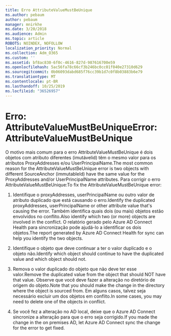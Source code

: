 ```yaml
---
title: Erro AttributeValueMustBeUnique
ms.author: pebaum
author: pebaum
manager: mnirkhe
ms.date: 3/20/2018
ms.audience: Admin
ms.topic: article
ROBOTS: NOINDEX, NOFOLLOW
localization_priority: Normal
ms.collection: Adm_O365
ms.custom: ''
ms.assetid: bf8ac830-6f0c-4616-827d-987616700e59
ms.openlocfilehash: 5ac56fa78c66cf3b246bc0cc01f040e27310d629
ms.sourcegitcommit: 0b06093dabd685f76cc39b1d7c0f8b03883b6e79
ms.translationtype: MT
ms.contentlocale: pt-BR
ms.lasthandoff: 10/25/2019
ms.locfileid: "36526957"
---
```

# <a name="error-attributevaluemustbeunique"></a><span data-ttu-id="ac050-102">Erro: AttributeValueMustBeUnique</span><span class="sxs-lookup"><span data-stu-id="ac050-102">Error: AttributeValueMustBeUnique</span></span>

<span data-ttu-id="ac050-103">O motivo mais comum para o erro AttributeValueMustBeUnique é dois objetos com atributo diferentes (imutávelid) têm o mesmo valor para os atributos ProxyAddresses e/ou UserPrincipalName.</span><span class="sxs-lookup"><span data-stu-id="ac050-103">The most common reason for the AttributeValueMustBeUnique error is two objects with different SourceAnchor (immutableId) have the same value for the ProxyAddresses and/or UserPrincipalName attributes.</span></span> <span data-ttu-id="ac050-104">Para corrigir o erro AttributeValueMustBeUnique:</span><span class="sxs-lookup"><span data-stu-id="ac050-104">To fix the AttributeValueMustBeUnique error:</span></span>
  
1. <span data-ttu-id="ac050-105">Identifique o proxyAddresses, userPrincipalName ou outro valor de atributo duplicado que está causando o erro.</span><span class="sxs-lookup"><span data-stu-id="ac050-105">Identify the duplicated proxyAddresses, userPrincipalName or other attribute value that's causing the error.</span></span> <span data-ttu-id="ac050-106">Também identifica quais dois (ou mais) objetos estão envolvidos no conflito.</span><span class="sxs-lookup"><span data-stu-id="ac050-106">Also identify which two (or more) objects are involved in the conflict.</span></span> <span data-ttu-id="ac050-107">O relatório gerado pelo Azure AD Connect Health para sincronização pode ajudá-lo a identificar os dois objetos.</span><span class="sxs-lookup"><span data-stu-id="ac050-107">The report generated by Azure AD Connect Health for sync can help you identify the two objects.</span></span>
    
2. <span data-ttu-id="ac050-108">Identifique o objeto que deve continuar a ter o valor duplicado e o objeto não.</span><span class="sxs-lookup"><span data-stu-id="ac050-108">Identify which object should continue to have the duplicated value and which object should not.</span></span>
    
3. <span data-ttu-id="ac050-109">Remova o valor duplicado do objeto que não deve ter esse valor.</span><span class="sxs-lookup"><span data-stu-id="ac050-109">Remove the duplicated value from the object that should NOT have that value.</span></span> <span data-ttu-id="ac050-110">Observe que você deve fazer a alteração no diretório de origem do objeto.</span><span class="sxs-lookup"><span data-stu-id="ac050-110">Note that you should make the change in the directory where the object is sourced from.</span></span> <span data-ttu-id="ac050-111">Em alguns casos, talvez seja necessário excluir um dos objetos em conflito.</span><span class="sxs-lookup"><span data-stu-id="ac050-111">In some cases, you may need to delete one of the objects in conflict.</span></span>
    
4. <span data-ttu-id="ac050-112">Se você fez a alteração no AD local, deixe que o Azure AD Connect sincronize a alteração para que o erro seja corrigido.</span><span class="sxs-lookup"><span data-stu-id="ac050-112">If you made the change in the on premises AD, let Azure AD Connect sync the change for the error to get fixed.</span></span>
    

